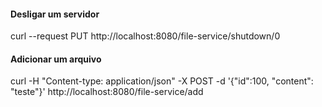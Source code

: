 #### Desligar um servidor
curl --request PUT http://localhost:8080/file-service/shutdown/0

#### Adicionar um arquivo
curl -H "Content-type: application/json" -X POST -d '{"id":100, "content": "teste"}' http://localhost:8080/file-service/add 



